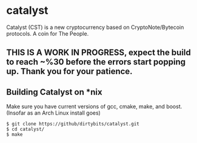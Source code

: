 # catalyst
Catalyst (CST) is a new cryptocurrency based on CryptoNote/Bytecoin protocols. A coin for The People.

## THIS IS A WORK IN PROGRESS, expect the build to reach ~%30 before the errors start popping up. Thank you for your patience.

## Building Catalyst on *nix

Make sure you have current versions of gcc, cmake, make, and boost. (Insofar as an Arch Linux install goes)
```
$ git clone https://github/dirtybits/catalyst.git
$ cd catalyst/
$ make
```
